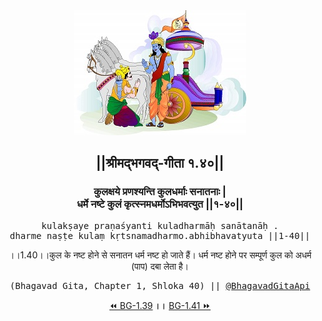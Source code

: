 <center><img src="../../asset/BG.png" alt="#API #bhagavadgitaapi #slok #nodejs #js #api #gitaapi #krishna #hinduism #vedic #ISKCON #shreemadbhagavadgita #technology"/>
<h2>||श्रीमद्‍भगवद्‍-गीता १.४०||</h2>
<h3>कुलक्षये प्रणश्यन्ति कुलधर्माः सनातनाः |<br/>धर्मे नष्टे कुलं कृत्स्नमधर्मोऽभिभवत्युत ||१-४०||</h3>
<pre>kulakṣaye praṇaśyanti kuladharmāḥ sanātanāḥ .<br/>dharme naṣṭe kulaṃ kṛtsnamadharmo.abhibhavatyuta ||1-40||</pre>
<p>।।1.40।।कुल के नष्ट होने से सनातन धर्म नष्ट हो जाते हैं। धर्म नष्ट होने पर सम्पूर्ण कुल को अधर्म (पाप) दबा लेता है।</p>
<pre>(Bhagavad Gita, Chapter 1, Shloka 40) || <a href="https://twitter.com/bhagavadgitaapi">@BhagavadGitaApi</a></pre><a href="../../1/39">⏪  BG-1.39</a><b>        ।।        </b><a href="../../1/41">BG-1.41  ⏩</a></center></center>